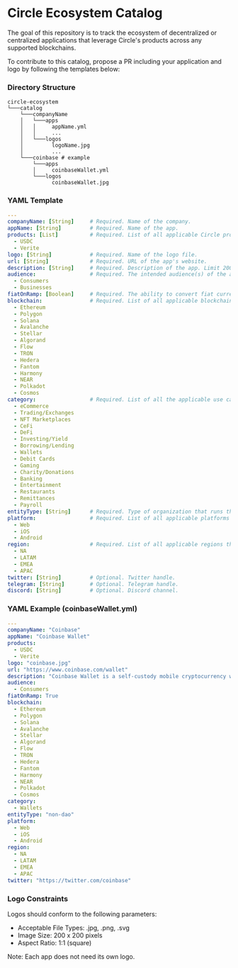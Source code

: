 # Circle Ecosystem Catalog

The goal of this repository is to track the ecosystem of decentralized or centralized applications that
leverage Circle's products across any supported blockchains.

To contribute to this catalog, propose a PR including your application and logo by following the templates
below:

### Directory Structure
```
circle-ecosystem
└───catalog
    └───companyName
    │   └───apps
    │   │     appName.yml
    │   │     ...
    │   └───logos
    │         logoName.jpg
    │         ...
    └───coinbase # example
        └───apps
        │     coinbaseWallet.yml
        └───logos
              coinbaseWallet.jpg
```
### YAML Template
```yaml
---
companyName: [String]     # Required. Name of the company.
appName: [String]         # Required. Name of the app.
products: [List]          # Required. List of all applicable Circle products.
  - USDC
  - Verite
logo: [String]            # Required. Name of the logo file.
url: [String]             # Required. URL of the app's website.
description: [String]     # Required. Description of the app. Limit 200 characters.
audience:                 # Required. The intended audience(s) of the app.
  - Consumers
  - Businesses
fiatOnRamp: [Boolean]     # Required. The ability to convert fiat currency (e.g. USD) to USDC within the app.
blockchain:               # Required. List of all applicable blockchains that the app supports.
  - Ethereum
  - Polygon
  - Solana
  - Avalanche
  - Stellar
  - Algorand
  - Flow
  - TRON
  - Hedera
  - Fantom
  - Harmony
  - NEAR
  - Polkadot
  - Cosmos
category:                 # Required. List of all the applicable use cases.
  - eCommerce
  - Trading/Exchanges
  - NFT Marketplaces
  - CeFi
  - DeFi
  - Investing/Yield
  - Borrowing/Lending
  - Wallets
  - Debit Cards
  - Gaming
  - Charity/Donations
  - Banking
  - Entertainment
  - Restaurants
  - Remittances
  - Payroll
entityType: [String]      # Required. Type of organization that runs the app. Choose either "dao" or "non-dao" (traditional company).
platform:                 # Required. List of all applicable platforms that the app supports.
  - Web
  - iOS
  - Android
region:                   # Required. List of all applicable regions that the app operates in.
  - NA
  - LATAM
  - EMEA
  - APAC
twitter: [String]         # Optional. Twitter handle.
telegram: [String]        # Optional. Telegram handle.
discord: [String]         # Optional. Discord channel.
```

### YAML Example (coinbaseWallet.yml)
```yaml
---
companyName: "Coinbase"
appName: "Coinbase Wallet"
products:
  - USDC
  - Verite
logo: "coinbase.jpg"
url: "https://www.coinbase.com/wallet"
description: "Coinbase Wallet is a self-custody mobile cryptocurrency wallet and Web3 dapp browser."
audience:
  - Consumers
fiatOnRamp: True
blockchain:
  - Ethereum
  - Polygon
  - Solana
  - Avalanche
  - Stellar
  - Algorand
  - Flow
  - TRON
  - Hedera
  - Fantom
  - Harmony
  - NEAR
  - Polkadot
  - Cosmos
category:
  - Wallets
entityType: "non-dao"
platform:
  - Web
  - iOS
  - Android
region:
  - NA
  - LATAM
  - EMEA
  - APAC
twitter: "https://twitter.com/coinbase"
```

### Logo Constraints
Logos should conform to the following parameters:
- Acceptable File Types: .jpg, .png, .svg
- Image Size: 200 x 200 pixels
- Aspect Ratio: 1:1 (square)

Note: Each app does not need its own logo.
